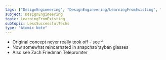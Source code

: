 ```yaml
---
tags: ["DesignEngineering", "DesignEngineering/LearningFromExisting", "DesignEngineering/LearningFromExisting/LessSuccessfulTechs"]
subject: DesignEngineering
topic: LearningFromExisting
subtopic: LessSuccessfulTechs
type: "Atomic Note"
---
```

 
 - Original concept never really took off - see ^
 - Now somewhat reincarnated in snapchat/rayban glasses
 - Also see Zach Friedman Telepromter